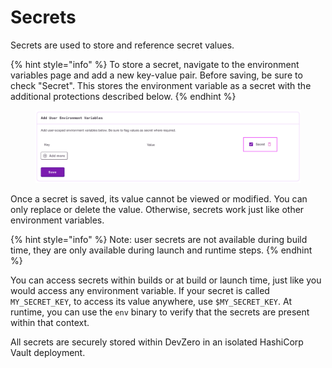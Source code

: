 # Secrets

Secrets are used to store and reference secret values.

{% hint style="info" %}
To store a secret, navigate to the environment variables page and add a new key-value pair. Before saving, be sure to check "Secret". This stores the environment variable as a secret with the additional protections described below.
{% endhint %}

<figure><img src="../.gitbook/assets/Screenshot 2024-07-18 at 15.36.52.png" alt=""><figcaption></figcaption></figure>

Once a secret is saved, its value cannot be viewed or modified. You can only replace or delete the value. Otherwise, secrets work just like other environment variables.

{% hint style="info" %}
Note: user secrets are not available during build time, they are only available during launch and runtime steps.
{% endhint %}

You can access secrets within builds or at build or launch time, just like you would access any environment variable. If your secret is called `MY_SECRET_KEY`, to access its value anywhere, use `$MY_SECRET_KEY`. At runtime, you can use the `env` binary to verify that the secrets are present within that context.

All secrets are securely stored within DevZero in an isolated HashiCorp Vault deployment.
